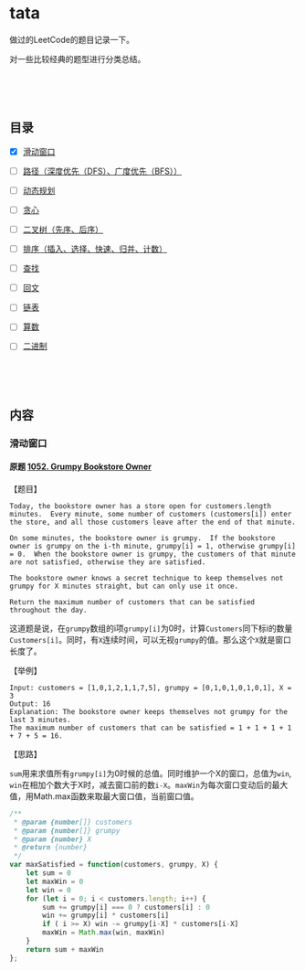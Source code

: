 # tata
做过的LeetCode的题目记录一下。

对一些比较经典的题型进行分类总结。

<br><br><br>

## 目录

- [x] <a href='#sliding-window'>滑动窗口</a>
- [ ] <a href='#wait'>路径（深度优先（DFS）、广度优先（BFS））</a>
- [ ] <a href='#wait'>动态规划</a>
- [ ] <a href='#wait'>贪心</a>
- [ ] <a href='#wait'>二叉树（先序、后序）</a>
- [ ] <a href='#wait'>排序（插入、选择、快速、归并、计数）</a>
- [ ] <a href='#wait'>查找</a>
- [ ] <a href='#wait'>回文</a>
- [ ] <a href='#wait'>链表</a>
- [ ] <a href='#wait'>算数</a>
- [ ] <a href='#wait'>二进制</a>


<br><br><br>

## 内容

### <a name='sliding-window'>滑动窗口</a>

#### 原题 [1052. Grumpy Bookstore Owner](https://leetcode.com/problems/grumpy-bookstore-owner/)

【题目】

```
Today, the bookstore owner has a store open for customers.length minutes.  Every minute, some number of customers (customers[i]) enter the store, and all those customers leave after the end of that minute.

On some minutes, the bookstore owner is grumpy.  If the bookstore owner is grumpy on the i-th minute, grumpy[i] = 1, otherwise grumpy[i] = 0.  When the bookstore owner is grumpy, the customers of that minute are not satisfied, otherwise they are satisfied.

The bookstore owner knows a secret technique to keep themselves not grumpy for X minutes straight, but can only use it once.

Return the maximum number of customers that can be satisfied throughout the day.
```

这道题是说，在`grumpy`数组的i项`grumpy[i]`为0时，计算`Customers`同下标i的数量`Customers[i]`。同时，有`X`连续时间，可以无视`grumpy`的值。那么这个`X`就是窗口长度了。

【举例】

```
Input: customers = [1,0,1,2,1,1,7,5], grumpy = [0,1,0,1,0,1,0,1], X = 3
Output: 16
Explanation: The bookstore owner keeps themselves not grumpy for the last 3 minutes. 
The maximum number of customers that can be satisfied = 1 + 1 + 1 + 1 + 7 + 5 = 16.
```

【思路】

`sum`用来求值所有`grumpy[i]`为0时候的总值。同时维护一个X的窗口，总值为`win`, `win`在相加个数大于X时，减去窗口前的数`i-X`。`maxWin`为每次窗口变动后的最大值，用Math.max函数来取最大窗口值，当前窗口值。  

```js
/**
 * @param {number[]} customers
 * @param {number[]} grumpy
 * @param {number} X
 * @return {number}
 */
var maxSatisfied = function(customers, grumpy, X) {
    let sum = 0
    let maxWin = 0
    let win = 0
    for (let i = 0; i < customers.length; i++) {
        sum += grumpy[i] === 0 ? customers[i] : 0
        win += grumpy[i] * customers[i]
        if ( i >= X) win -= grumpy[i-X] * customers[i-X]
        maxWin = Math.max(win, maxWin)
    }
    return sum + maxWin
};
```



